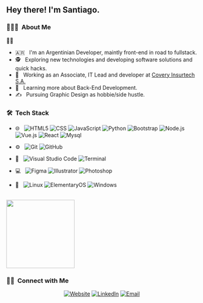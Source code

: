 <h2> Hey there! I'm Santiago.</h2>

<h3> 👨🏻‍💻 &nbsp;About Me </h3>🕵️‍♂️
<ul>
  <li> 🇦🇷 &nbsp; I'm an Argentinian Developer, maintly front-end in road to fullstack.</li>
  <li>🕵️ &nbsp; Exploring new technologies and developing software solutions and quick hacks.</li>
  <li>💼 &nbsp; Working as an Associate, IT Lead and developer at <a href="https://covery.tech">Covery Insurtech S.A.</a></li>
  <li>🌱 &nbsp; Learning more about Back-End Development.</li>
  <li>✍️ &nbsp; Pursuing Graphic Design as hobbie/side hustle.</li>
</ul>

<h3> 🛠 &nbsp;Tech Stack</h3>

- 🌐 &nbsp;
  ![HTML5](https://img.shields.io/badge/-HTML5-333333?style=flat&logo=HTML5)
  ![CSS](https://img.shields.io/badge/-CSS-333333?style=flat&logo=CSS3&logoColor=1572B6)
  ![JavaScript](https://img.shields.io/badge/-JavaScript-333333?style=flat&logo=javascript)
  ![Python](https://img.shields.io/badge/Python-333333?style=flat&logo=python)
  ![Bootstrap](https://img.shields.io/badge/-Bootstrap-333333?style=flat&logo=bootstrap&logoColor=563D7C)
  ![Node.js](https://img.shields.io/badge/-Node.js-333333?style=flat&logo=node.js)
  ![Vue.js](https://img.shields.io/badge/Vue.js-333333?style=flat&logo=vuedotjs&logoColor=4FC08D)
  ![React](https://img.shields.io/badge/React-333333?style=flat&logo=react&logoColor=4FC08D)
  ![Mysql](https://img.shields.io/badge/Mysql-333333?style=flat&logo=mysql&logoColor=4479A1)
  

- ⚙️ &nbsp;
  ![Git](https://img.shields.io/badge/-Git-333333?style=flat&logo=git)
  ![GitHub](https://img.shields.io/badge/-GitHub-333333?style=flat&logo=github)
- 🔧 &nbsp;
  ![Visual Studio Code](https://img.shields.io/badge/-Visual%20Studio%20Code-333333?style=flat&logo=visual-studio-code&logoColor=007ACC)
  ![Terminal](https://img.shields.io/badge/-Terminal-333333?style=flat&logo=gnometerminal&logoColor=241F31)   
- 💻 &nbsp;
  ![Figma](https://img.shields.io/badge/-Figma-333333?style=flat&logo=figma)
  ![Illustrator](https://img.shields.io/badge/-Illustrator-333333?style=flat&logo=adobe-illustrator)
  ![Photoshop](https://img.shields.io/badge/-Photoshop-333333?style=flat&logo=adobe-photoshop)
- 💾 &nbsp;
  ![Linux](https://img.shields.io/badge/-Linux-333333?style=flat&logo=linux&logoColor=ffffff)
  ![ElementaryOS](https://img.shields.io/badge/-ElementaryOS-333333?style=flat&logo=elementary&logoColor=3689e6)
  ![Windows](https://img.shields.io/badge/-Windows-333333?style=flat&logo=windows&logoColor=007ACC)

<br/>

<a href="https://github.com/sansito84">
  <img height="180em" src="https://github-readme-stats.vercel.app/api?username=sansito84&theme=buefy&show_icons=false" />
</a>

<br/>

<h3> 🤝🏻 &nbsp;Connect with Me </h3>

<p align="center">
<a href="https://santiagosito.online"><img alt="Website" src="https://img.shields.io/badge/Website-grey?style=flat-square&logo=google-chrome"></a>
<a href="https://www.linkedin.com/in/santiagosito48ab8444"><img alt="LinkedIn" src="https://img.shields.io/badge/LinkedIn-Santiago%20Sito-blue?style=flat-square&logo=linkedin"></a>
<a href="mailto:santiagosito@gmail.com"><img alt="Email" src="https://img.shields.io/badge/Email-santiagosito@gmail.com-blue?style=flat-square&logo=gmail"></a>
</p>


<!--
**sansito84/sansito84** is a ✨ _special_ ✨ repository because its `README.md` (this file) appears on your GitHub profile.

Here are some ideas to get you started:

- 🔭 I’m currently working on ...
- 🌱 I’m currently learning ...
- 👯 I’m looking to collaborate on ...
- 🤔 I’m looking for help with ...
- 💬 Ask me about ...
- 📫 How to reach me: ...
- 😄 Pronouns: ...
- ⚡ Fun fact: ...
-->

